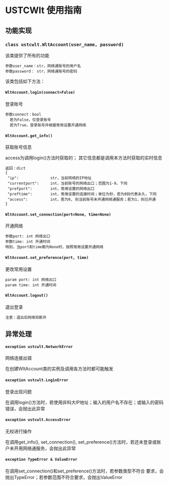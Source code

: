 # USTCWlt 使用指南
## 功能实现
### `class ustcwlt.WltAccount(user_name, password)`
该类提供了所有的功能
 
    参数user_name：str，网络通账号的用户名
    参数password： str，网络通账号的密码
 
该类包括如下方法：
#### `WltAccount.login(connect=False)`
登录账号
 
    参数connect：bool
      若为False，仅登录账号
      若为True，登录账号并根据常用设置开通网络

#### `WltAccount.get_info()`
获取账号信息
 
access为调用login()方法时获取的；
其它信息都是调用本方法时获取的实时信息
 
    返回：dict
    {
     "ip":              str，当前网络的IP地址
     "currentport":     int，当前账号的网络出口；范围为1-9，下同
     "prefport":        int，常用设置的网络出口
     "preftime":        int，常用设置的连接时间；单位为秒，若为0则代表永久，下同
     "access":          int，若为0, 则当前账号未开通网络通服务；若为1，则已开通
    }
    
    
#### `WltAccount.set_connection(port=None, time=None)`
开通网络

    参数port: int 网络出口
    参数time: int 开通时间
    特别，当port和time都为None时，按照常用设置开通网络

    
#### `WltAccount.set_preference(port, time)`
更改常用设置

    param port: int 网络出口
    param time: int 开通时间

#### `WltAccount.logout()`
退出登录

    注意：退出后网络将断开
    
    
## 异常处理
#### `exception ustcwlt.NetworkError`
网络连接出错
 
在创建WltAccount类的实例及调用各方法时都可能触发

#### `exception ustcwlt.LoginError`
登录出现问题
 
在调用login()方法时，若使用非科大IP地址；输入的用户名不存在；或输入的密码错误，会抛出此异常

#### `exception ustcwlt.AccessError`
无权进行操作
 
在调用get_info(), set_connection(), set_preference()方法时，若还未登录或账户未开用网络通服务，会抛出此异常

#### `exception TypeError & ValueError`
在调用set_connection()和set_preference()方法时，若参数类型不符合
要求，会抛出TypeError；若参数范围不符合要求，会抛出ValueError
